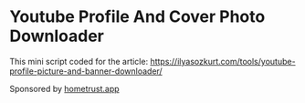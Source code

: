 # Youtube Profile And Cover Photo Downloader

This mini script coded for the article: https://ilyasozkurt.com/tools/youtube-profile-picture-and-banner-downloader/

Sponsored by [hometrust.app](https://hometrust.app "Property Reviews Platform")
